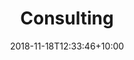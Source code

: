 ---
title: "Consulting"
date: 2018-11-18T12:33:46+10:00
featured: true
weight: 1
layout: service
---